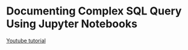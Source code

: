 # Documenting Complex SQL Query Using Jupyter Notebooks

[Youtube tutorial](https://youtu.be/Jp9BpLcvG14 'Youtube tutorial')
